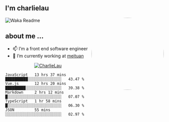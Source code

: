 
<h2>I'm charlielau</h2>
<img align='right' style="border-radius:50%" src="https://avatars1.githubusercontent.com/u/44078251?s=460&u=6b4f1c257663e44063b0b6a21c9c94f45bcfdcc7&v=4" width="230">

![Waka Readme](https://github.com/CharlieLau/charlielau/workflows/Waka%20Readme/badge.svg)

## about me ...
- 📫 I’m a front end software  engineer
- 🔭 I’m currently working at  <a href="https://www.meituan.com">meituan</a>

<p align="center">
  <a href="https://github.com/charlielau" class="rich-diff-level-one">
    <img src="https://github-readme-stats.vercel.app/api?username=charlielau&title_color=333&text_color=777" alt="CharlieLau" >
  </a>
</p>

<!--START_SECTION:waka-->
```text
JavaScript   13 hrs 37 mins  ██████████░░░░░░░░░░░░░░░   43.47 % 
Vue.js       12 hrs 20 mins  █████████░░░░░░░░░░░░░░░░   39.38 % 
Markdown     2 hrs 12 mins   █░░░░░░░░░░░░░░░░░░░░░░░░   07.07 % 
TypeScript   1 hr 58 mins    █░░░░░░░░░░░░░░░░░░░░░░░░   06.30 % 
JSON         55 mins         ░░░░░░░░░░░░░░░░░░░░░░░░░   02.97 %
```
<!--END_SECTION:waka-->